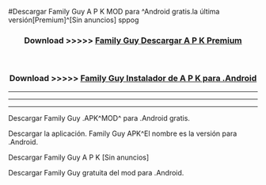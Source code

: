 #Descargar Family Guy  A P K MOD para ^Android gratis.la última versión[Premium]^[Sin anuncios] sppog



<div align="center">
<h3>Download >>>>> <a href="https://es-web.web.app/?es= Family Guy ">Family Guy  Descargar A P K Premium</a></h3><br>

<h3>Download >>>>> <a href="https://es-web.web.app/?es= Family Guy ">Family Guy  Instalador de A P K para .Android</a></h3>
</div>


----------------------------------------------------------

----------------------------------------------------------

----------------------------------------------------------

Descargar Family Guy  .APK^MOD^ para .Android gratis.

Descargar la aplicación. Family Guy  APK^El nombre es la versión para .Android.

Descargar Family Guy  A P K [Sin anuncios]

Descargar Family Guy  gratuita del mod para .Android.